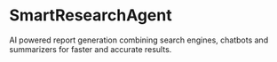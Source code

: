 # SmartResearchAgent
AI powered report generation combining search engines, chatbots and summarizers for faster and accurate results.
